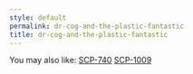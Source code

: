 ```yaml
---
style: default
permalink: dr-cog-and-the-plastic-fantastic
title: dr-cog-and-the-plastic-fantastic
---
```

You may also like:
[SCP-740](http://scp-wiki.net/scp-740)
[SCP-1009](http://scp-wiki.net/scp-1009)